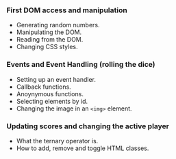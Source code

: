 ### First DOM access and manipulation

-   Generating random numbers.
-   Manipulating the DOM.
-   Reading from the DOM.
-   Changing CSS styles.

### Events and Event Handling (rolling the dice)

-   Setting up an event handler.
-   Callback functions.
-   Anoynymous functions.
-   Selecting elements by id.
-   Changing the image in an `<img>` element.

### Updating scores and changing the active player

-   What the ternary operator is.
-   How to add, remove and toggle HTML classes.

